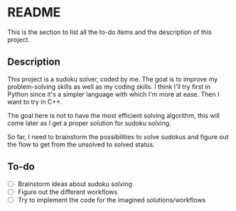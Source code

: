 README
======

This is the section to list all the to-do items and the description of this project.

Description
-----------

This project is a sudoku solver, coded by me. The goal is to improve my problem-solving skills as well as my coding skills. I think I'll try first in Python since it's a simpler language with which I'm more at ease. Then I want to try in C++.

The goal here is not to have the most efficient solving algorithm, this will come later as I get a proper solution for sudoku solving.

So far, I need to brainstorm the possibilities to solve sudokus and figure out the flow to get from the unsolved to solved status.

To-do
-----

- [ ] Brainstorm ideas about sudoku solving
- [ ] Figure out the different workflows
- [ ] Try to implement the code for the imagined solutions/workflows
